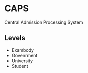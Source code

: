 # CAPS
Central Admission Processing System

## Levels
* Exambody 
* Govenrment 
* University
* Student
